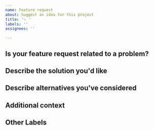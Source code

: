 ```yaml
---
name: Feature request
about: Suggest an idea for this project
title: '✨ '
labels: ''
assignees: ''

---
```


## Is your feature request related to a problem?

<!--
    A clear and concise description of what the problem is. Ex. I'm always frustrated when [...]
-->

## Describe the solution you'd like

<!--
    A clear and concise description of what you want to happen.
-->

## Describe alternatives you've considered

<!--
    A clear and concise description of any alternative solutions or features you've considered.
-->

## Additional context

<!--
    Add any other context or screenshots about the feature request here.
-->

## Other Labels

<!--
    If this is a feature, use the "enhancement" label. If it's for documentation changes, use the "documentation" label.
-->
